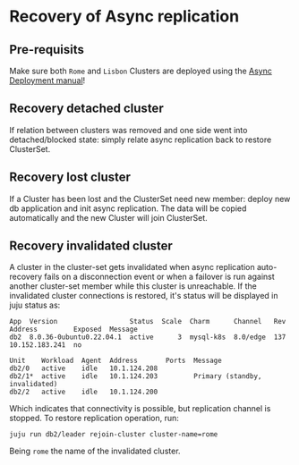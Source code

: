 # Recovery of Async replication

## Pre-requisits
Make sure both `Rome` and `Lisbon` Clusters are deployed using the [Async Deployment manual](/t/13458)!

## Recovery detached cluster

If relation between clusters was removed and one side went into detached/blocked state: simply relate async replication back to restore ClusterSet.

## Recovery lost cluster

If a Cluster has been lost and the ClusterSet need new member: deploy new db application and init async replication. The data will be copied automatically and the new Cluster will join ClusterSet.

## Recovery invalidated cluster

A cluster in the cluster-set gets invalidated when async replication auto-recovery fails on a disconnection event or when a failover is run against another cluster-set member while this cluster is unreachable. If the invalidated cluster connections is restored, it's status will be displayed in juju status as:

```
App  Version                  Status  Scale  Charm      Channel   Rev  Address         Exposed  Message
db2  8.0.36-0ubuntu0.22.04.1  active      3  mysql-k8s  8.0/edge  137  10.152.183.241  no

Unit    Workload  Agent  Address       Ports  Message
db2/0   active    idle   10.1.124.208      
db2/1*  active    idle   10.1.124.203         Primary (standby, invalidated)
db2/2   active    idle   10.1.124.200      
```

Which indicates that connectivity is possible, but replication channel is stopped.
To restore replication operation, run:

```shell
juju run db2/leader rejoin-cluster cluster-name=rome
```

Being `rome` the name of the invalidated cluster.